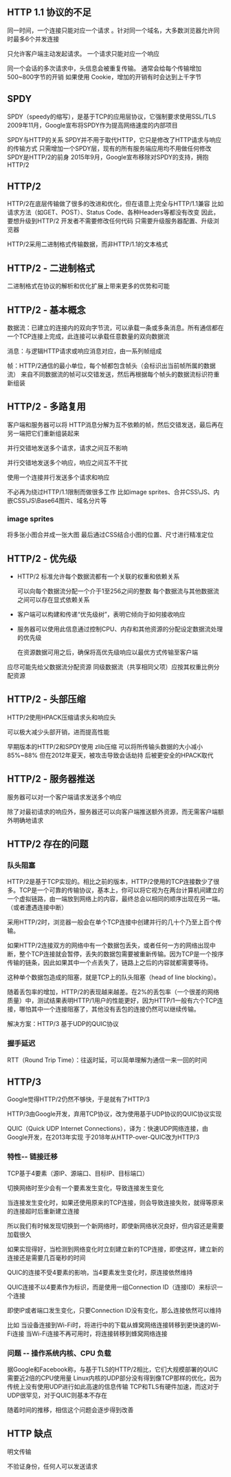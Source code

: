 ## HTTP 1.1 协议的不足

同一时间，一个连接只能对应一个请求 。针对同一个域名，大多数浏览器允许同时最多6个并发连接

只允许客户端主动发起请求。 一个请求只能对应一个响应

同一个会话的多次请求中，头信息会被重复传输。 通常会给每个传输增加500~800字节的开销 如果使用 Cookie，增加的开销有时会达到上千字节

## SPDY

SPDY（speedy的缩写），是基于TCP的应用层协议，它强制要求使用SSL/TLS 2009年11月，Google宣布将SPDY作为提高网络速度的内部项目

SPDY与HTTP的关系 SPDY并不用于取代HTTP，它只是修改了HTTP请求与响应的传输方式 只需增加一个SPDY层，现有的所有服务端应用均不用做任何修改 SPDY是HTTP/2的前身 2015年9月，Google宣布移除对SPDY的支持，拥抱HTTP/2

## HTTP/2

HTTP/2在底层传输做了很多的改进和优化，但在语意上完全与HTTP/1.1兼容 比如请求方法（如GET、POST）、Status Code、各种Headers等都没有改变 因此，要想升级到HTTP/2 开发者不需要修改任何代码 只需要升级服务器配置、升级浏览器

HTTP/2采用二进制格式传输数据，而非HTTP/1.1的文本格式

## HTTP/2 - 二进制格式

二进制格式在协议的解析和优化扩展上带来更多的优势和可能

## HTTP/2 - 基本概念

数据流：已建立的连接内的双向字节流，可以承载一条或多条消息。所有通信都在一个TCP连接上完成，此连接可以承载任意数量的双向数据流

消息：与逻辑HTTP请求或响应消息对应，由一系列帧组成

帧：HTTP/2通信的最小单位，每个帧都包含帧头（会标识出当前帧所属的数据流） 来自不同数据流的帧可以交错发送，然后再根据每个帧头的数据流标识符重新组装

## HTTP/2 - 多路复用

客户端和服务器可以将 HTTP消息分解为互不依赖的帧，然后交错发送，最后再在另一端把它们重新组装起来

并行交错地发送多个请求，请求之间互不影响

并行交错地发送多个响应，响应之间互不干扰

使用一个连接并行发送多个请求和响应

不必再为绕过HTTP/1.1限制而做很多工作 比如image sprites、合并CSS\JS、内嵌CSS\JS\Base64图片、域名分片等

### image sprites

将多张小图合并成一张大图 最后通过CSS结合小图的位置、尺寸进行精准定位

## HTTP/2 - 优先级

- HTTP/2 标准允许每个数据流都有一个关联的权重和依赖关系

  可以向每个数据流分配一个介于1至256之间的整数 每个数据流与其他数据流之间可以存在显式依赖关系

- 客户端可以构建和传递“优先级树”，表明它倾向于如何接收响应

- 服务器可以使用此信息通过控制CPU、内存和其他资源的分配设定数据流处理的优先级

  在资源数据可用之后，确保将高优先级响应以最优方式传输至客户端

应尽可能先给父数据流分配资源 同级数据流（共享相同父项）应按其权重比例分配资源

## HTTP/2 - 头部压缩

HTTP/2使用HPACK压缩请求头和响应头

可以极大减少头部开销，进而提高性能

早期版本的HTTP/2和SPDY使用 zlib压缩 可以将所传输头数据的大小减小85%~88% 但在2012年夏天，被攻击导致会话劫持 后被更安全的HPACK取代

## HTTP/2 - 服务器推送

服务器可以对一个客户端请求发送多个响应 

除了对最初请求的响应外，服务器还可以向客户端推送额外资源，而无需客户端额外明确地请求

## HTTP/2 存在的问题

### 队头阻塞

HTTP/2是基于TCP实现的。相比之前的版本，HTTP/2使用的TCP连接数少了很多。TCP是一个可靠的传输协议，基本上，你可以将它视为在两台计算机间建立的一个虚拟链路，由一端放到网络上的内容，最终总会以相同的顺序出现在另一端。（或者遭遇连接中断）

采用HTTP/2时，浏览器一般会在单个TCP连接中创建并行的几十个乃至上百个传输。

如果HTTP/2连接双方的网络中有一个数据包丢失，或者任何一方的网络出现中断，整个TCP连接就会暂停，丢失的数据包需要被重新传输。因为TCP是一个按序传输的链条，因此如果其中一个点丢失了，链路上之后的内容就都需要等待。

这种单个数据包造成的阻塞，就是TCP上的队头阻塞（head of line blocking）。

随着丢包率的增加，HTTP/2的表现越来越差。在2%的丢包率（一个很差的网络质量）中，测试结果表明HTTP/1用户的性能更好，因为HTTP/1一般有六个TCP连接，哪怕其中一个连接阻塞了，其他没有丢包的连接仍然可以继续传输。

解决方案：HTTP/3 基于UDP的QUIC协议

### 握手延迟

RTT（Round Trip Time）：往返时延，可以简单理解为通信一来一回的时间

## HTTP/3

Google觉得HTTP/2仍然不够快，于是就有了HTTP/3 

HTTP/3由Google开发，弃用TCP协议，改为使用基于UDP协议的QUIC协议实现 

QUIC（Quick UDP Internet Connections），译为：快速UDP网络连接，由Google开发，在2013年实现 于2018年从HTTP-over-QUIC改为HTTP/3

### 特性-- 链接迁移

TCP基于4要素（源IP、源端口、目标IP、目标端口） 

切换网络时至少会有一个要素发生变化，导致连接发生变化 

当连接发生变化时，如果还使用原来的TCP连接，则会导致连接失败，就得等原来的连接超时后重新建立连接 

所以我们有时候发现切换到一个新网络时，即使新网络状况良好，但内容还是需要加载很久 

如果实现得好，当检测到网络变化时立刻建立新的TCP连接，即使这样，建立新的连接还是需要几百毫秒的时间

QUIC的连接不受4要素的影响，当4要素发生变化时，原连接依然维持 

QUIC连接不以4要素作为标识，而是使用一组Connection ID（连接ID）来标识一个连接 

即使IP或者端口发生变化，只要Connection ID没有变化，那么连接依然可以维持 

比如 当设备连接到Wi-Fi时，将进行中的下载从蜂窝网络连接转移到更快速的Wi-Fi连接 当Wi-Fi连接不再可用时，将连接转移到蜂窝网络连接

### 问题 -- 操作系统内核、CPU 负载

据Google和Facebook称，与基于TLS的HTTP/2相比，它们大规模部署的QUIC需要近2倍的CPU使用量 Linux内核的UDP部分没有得到像TCP那样的优化，因为传统上没有使用UDP进行如此高速的信息传输 TCP和TLS有硬件加速，而这对于UDP很罕见，对于QUIC则基本不存在

随着时间的推移，相信这个问题会逐步得到改善

## HTTP 缺点

明文传输

不验证身份，任何人可以发送请求











